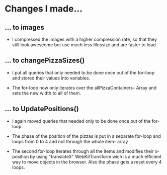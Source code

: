 # Changes I made...

## ... to images

* I compressed the images with a higher compression rate, so that 
they still look aweseome but use much less filessize and are 
faster to load.


## ... to changePizzaSizes()

* I put all queries that only needed to be done once out of the
for-loop and stored their values into variables.

* The for-loop now only iterates over the allPizzaContainers-
Array and sets the new width to all of them.


## ... to UpdatePositions()

* I again moved queries that needed only to be done once out
of the for-loop.

* The phase of the position of the pizzas is put in a separate
for-loop and loops from 0 to 4 and not through the whole item-
array

* The second for-loop iterates through all the items and modifies
their x-position by using "translateX" WebKitTransform wich is 
a much efficient way to move objects in the browser. Also the 
phase gets a reset every 4 loops.